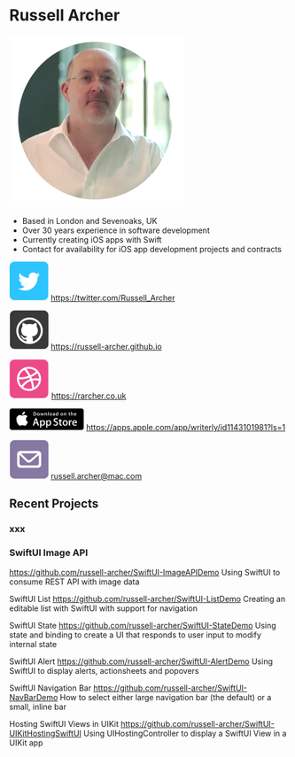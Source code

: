 # Russell Archer

![](./images/profile.png)

* Based in London and Sevenoaks, UK
* Over 30 years experience in software development
* Currently creating iOS apps with Swift
* Contact for availability for iOS app development projects and contracts

![](./images/twitter.png)
https://twitter.com/Russell_Archer

![](./images/github.png)
https://russell-archer.github.io

![](./images/web.png)
https://rarcher.co.uk

![](./images/download.png)
https://apps.apple.com/app/writerly/id1143101981?ls=1

![](./images/email.png)
russell.archer@mac.com

## Recent Projects

### xxx

### SwiftUI Image API
https://github.com/russell-archer/SwiftUI-ImageAPIDemo
Using SwiftUI to consume REST API with image data

SwiftUI List
https://github.com/russell-archer/SwiftUI-ListDemo
Creating an editable list with SwiftUI with support for navigation

SwiftUI State
https://github.com/russell-archer/SwiftUI-StateDemo
Using state and binding to create a UI that responds to user input to modify internal state

SwiftUI Alert
https://github.com/russell-archer/SwiftUI-AlertDemo
Using SwiftUI to display alerts, actionsheets and popovers

SwiftUI Navigation Bar
https://github.com/russell-archer/SwiftUI-NavBarDemo
How to select either large navigation bar (the default) or a small, inline bar

Hosting SwiftUI Views in UIKit
https://github.com/russell-archer/SwiftUI-UIKitHostingSwiftUI
Using UIHostingController to display a SwiftUI View in a UIKit app
